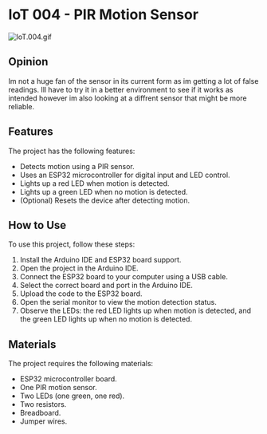 # IoT 004 - PIR Motion Sensor

![IoT.004.gif](path/to/IoT.004.gif)

## Opinion

Im not a huge fan of the sensor in its current form as im getting a lot of false readings. 
Ill have to try it in a better environment to see if it works as intended however im also looking at a diffrent sensor that might be more reliable.


## Features

The project has the following features:
- Detects motion using a PIR sensor.
- Uses an ESP32 microcontroller for digital input and LED control.
- Lights up a red LED when motion is detected.
- Lights up a green LED when no motion is detected.
- (Optional) Resets the device after detecting motion.

## How to Use

To use this project, follow these steps:
1. Install the Arduino IDE and ESP32 board support.
2. Open the project in the Arduino IDE.
3. Connect the ESP32 board to your computer using a USB cable.
4. Select the correct board and port in the Arduino IDE.
5. Upload the code to the ESP32 board.
6. Open the serial monitor to view the motion detection status.
7. Observe the LEDs: the red LED lights up when motion is detected, and the green LED lights up when no motion is detected.

## Materials

The project requires the following materials:
- ESP32 microcontroller board.
- One PIR motion sensor.
- Two LEDs (one green, one red).
- Two resistors.
- Breadboard.
- Jumper wires.

